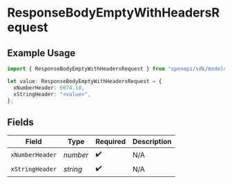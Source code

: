 # ResponseBodyEmptyWithHeadersRequest

## Example Usage

```typescript
import { ResponseBodyEmptyWithHeadersRequest } from "openapi/sdk/models/operations";

let value: ResponseBodyEmptyWithHeadersRequest = {
  xNumberHeader: 6674.10,
  xStringHeader: "<value>",
};
```

## Fields

| Field              | Type               | Required           | Description        |
| ------------------ | ------------------ | ------------------ | ------------------ |
| `xNumberHeader`    | *number*           | :heavy_check_mark: | N/A                |
| `xStringHeader`    | *string*           | :heavy_check_mark: | N/A                |